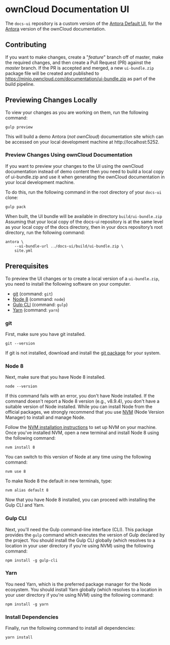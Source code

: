 # ownCloud Documentation UI

[link-Antora-Default-UI]: https://gitlab.com/antora/antora-ui-default
[link-Antora]: https://antora.org
[link-ui_bundle.zip]: https://minio.owncloud.com/documentation/ui-bundle.zip
[link-README]: https://github.com/owncloud/docs
[link-git]: https://git-scm.com
[link-Node-8]: https://nodejs.org
[link-Gulp-CLI]: http://gulpjs.com
[link-Yarn]: https://yarnpkg.com
[link-git-package]: https://git-scm.com/downloads
[link-nvm]: https://github.com/creationix/nvm
[link-nvm-installation-instructions]: https://github.com/creationix/nvm#installation

The `docs-ui` repository is a custom version of the [Antora Default UI][link-Antora-Default-UI], for the [Antora][link-Antora] version of the ownCloud documentation.

## Contributing

If you want to make changes, create a "_feature_" branch off of master, make the required changes, and then create a Pull Request (PR) against the _master_ branch.
If the PR is accepted and merged, a new `ui-bundle.zip` package file will be created and published to https://minio.owncloud.com/documentation/ui-bundle.zip as part of the build pipeline.

## Previewing Changes Locally

To view your changes as you are working on them, run the following command:

```
gulp preview
```

This will build a demo Antora (_not ownCloud_) documentation site which can be accessed on your local development machine at http://localhost:5252.

### Preview Changes Using ownCloud Documentation

If you want to preview your changes to the UI using the ownCloud documentation instead of demo content then you need to build a local copy of ui-bundle.zip and use it when generating the ownCloud documentation in your local development machine.

To do this, run the following command in the root directory of your `docs-ui` clone:

```
gulp pack
```

When built, the UI bundle will be available in directory `build/ui-bundle.zip`
Assuming that your local copy of the docs-ui repository is at the same level as your local copy of the docs directory, then in your docs repository’s root directory, run the following command:

```
antora \
    --ui-bundle-url ../docs-ui/build/ui-bundle.zip \
    site.yml
```

## Prerequisites

To preview the UI changes or to create a local version of a `ui-bundle.zip`, you need to install the following software on your computer.

* [git][link-git] (command: `git`)
* [Node 8][link-Node-8] (command: `node`)
* [Gulp CLI][link-Gulp-CLI] (command: `gulp`)
* [Yarn][link-Yarn] (command: `yarn`)

### git

First, make sure you have git installed.

```
git --version
```

If git is not installed, download and install the [git package][link-git-package] for your system.

### Node 8

Next, make sure that you have Node 8 installed.

```
node --version
```

If this command fails with an error, you don't have Node installed.
If the command doesn't report a Node 8 version (e.g., v8.9.4), you don't have a suitable version of Node installed.
While you can install Node from the official packages, we strongly recommend that you use [NVM][link-nvm] (Node Version Manager) to install and manage Node.

Follow the [NVM installation instructions][link-nvm-installation-instructions] to set up NVM on your machine.
Once you've installed NVM, open a new terminal and install Node 8 using the following command:

```
nvm install 8
```

You can switch to this version of Node at any time using the following command:

```
nvm use 8
```

To make Node 8 the default in new terminals, type:

```
nvm alias default 8
```

Now that you have Node 8 installed, you can proceed with installing the Gulp CLI and Yarn.

### Gulp CLI

Next, you'll need the Gulp command-line interface (CLI).
This package provides the `gulp` command which executes the version of Gulp declared by the project.
You should install the Gulp CLI globally (which resolves to a location in your user directory if you're using NVM)
using the following command:

```
npm install -g gulp-cli
```

### Yarn

You need Yarn, which is the preferred package manager for the Node ecosystem.
You should install Yarn globally (which resolves to a location in your user directory if you're using NVM)
using the following command:

```
npm install -g yarn
```

### Install Dependencies

Finally, run the following command to install all dependencies:

```
yarn install
```
